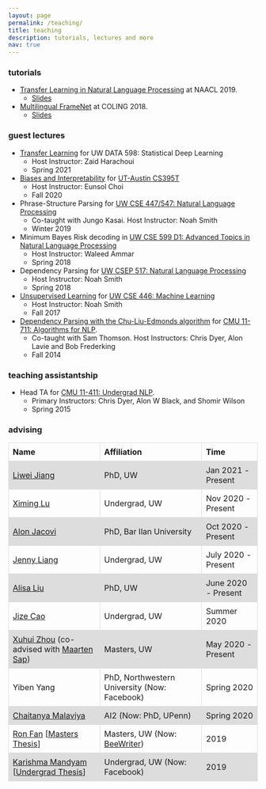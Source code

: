 ```yaml
---
layout: page
permalink: /teaching/
title: teaching
description: tutorials, lectures and more
nav: true
---
```


### tutorials

- [Transfer Learning in Natural Language Processing](https://www.aclweb.org/anthology/N19-5004/) at NAACL 2019.
    * <a class="button button1" href="https://docs.google.com/presentation/d/1fIhGikFPnb7G5kr58OvYC3GN4io7MznnM0aAgadvJfc">Slides</a>
- [Multilingual FrameNet](https://framenet.icsi.berkeley.edu/fndrupal/node/5552/) at COLING 2018.
    * <a class="button button1" href="https://github.com/swabhs/coling18tutorial/">Slides</a>


### guest lectures

- <a class="button button1" href="../assets/pdf/talks/swabha-uw-data-598-tl.pdf">Transfer Learning</a> for UW DATA 598: Statistical Deep Learning
    * Host Instructor: Zaid Harachoui
    * Spring 2021
- <a class="button button1" href="../assets/pdf/talks/utaustin-guest-lecture-biases-and-interpretability.pdf">Biases and Interpretability</a> for [UT-Austin CS395T](https://www.cs.utexas.edu/~eunsol/courses/cs395t_fa20/index.html)
    * Host Instructor: Eunsol Choi
    * Fall 2020
- Phrase-Structure Parsing for [UW CSE 447/547: Natural Language Processing](https://courses.cs.washington.edu/courses/cse447/19wi/)
    * Co-taught with Jungo Kasai. Host Instructor: Noah Smith
    * Winter 2019
- Minimum Bayes Risk decoding in [UW CSE 599 D1: Advanced Topics in Natural Language Processing](https://wammar.github.io/2018sp_uw_cse_599/)
    * Host Instructor: Waleed Ammar
    * Spring 2018
- Dependency Parsing for [UW CSEP 517: Natural Language Processing](https://courses.cs.washington.edu/courses/csep517/18sp/)
    * Host Instructor: Noah Smith
    * Spring 2018
- <a class="button button1" href="https://courses.cs.washington.edu/courses/cse446/17au/unsup.pdf">Unsupervised Learning</a> for [UW CSE 446: Machine Learning](https://courses.cs.washington.edu/courses/cse446/17au/)
    * Host Instructor: Noah Smith
    * Fall 2017
- <a class="button button1" href="../assets/pdf/talks/cle.pdf">Dependency Parsing with the Chu-Liu-Edmonds algorithm</a> for [CMU 11-711: Algorithms for NLP](http://demo.clab.cs.cmu.edu/11711fa18/).
    * Co-taught with Sam Thomson. Host Instructors: Chris Dyer, Alon Lavie and Bob Frederking
    * Fall 2014


### teaching assistantship

- Head TA for [CMU 11-411: Undergrad NLP](http://demo.clab.cs.cmu.edu/NLP/).
    * Primary Instructors: Chris Dyer, Alon W Black, and Shomir Wilson
    * Spring 2015


### advising


<style>
table {
  border-collapse: collapse;
  width: 100%;
}

td, th {
  border: 1px solid #dddddd;
  text-align: left;
  padding: 8px;
}

tr:nth-child(even) {
  background-color: #dddddd;
}
</style>
<table>
  <tr>
    <th><b>Name</b></th>
    <th><b>Affiliation</b></th>
    <th><b>Time</b></th>
  </tr>
  <tr>
    <td><a href="https://liweijiang.me/">Liwei Jiang</a></td>
    <td>PhD, UW</td>
    <td>Jan 2021 - Present</td>
  </tr>
  <tr>
    <td><a href="https://www.linkedin.com/in/ximing-lu-4aa9a51a0">Ximing Lu</a></td>
    <td>Undergrad, UW</td>
    <td>Nov 2020 - Present</td>
  </tr>
  <tr>
    <td><a href="https://alonjacovi.github.io/">Alon Jacovi</a></td>
    <td>PhD, Bar Ilan University</td>
    <td>Oct 2020 - Present</td>
  </tr>
  <tr>
    <td><a href="https://www.linkedin.com/in/jenny-liang/">Jenny Liang</a></td>
    <td>Undergrad, UW</td>
    <td>July 2020 - Present</td>
  </tr>
  <tr>
    <td><a href="https://alisawuffles.github.io/">Alisa Liu</a></td>
    <td>PhD, UW</td>
    <td>June 2020 - Present</td>
  </tr>
  <tr>
    <td><a href="https://www.linkedin.com/in/jize-cao-166890135/">Jize Cao</a></td>
    <td>Undergrad, UW</td>
    <td>Summer 2020</td>
  </tr>
  <tr>
    <td><a href="https://xuhuizhou.github.io/">Xuhui Zhou</a> (co-advised with <a href="https://homes.cs.washington.edu/~msap/index.html">Maarten Sap</a>)</td>
    <td>Masters, UW</td>
    <td>May 2020 - Present</td>
  </tr>
  <tr>
    <td>Yiben Yang</td>
    <td>PhD, Northwestern University (Now: Facebook)</td>
    <td>Spring 2020</td>
  </tr>
  <tr>
    <td><a href="https://chaitanyamalaviya.github.io/">Chaitanya Malaviya</a></td>
    <td>AI2 (Now: PhD, UPenn)</td>
    <td>Spring 2020</td>
  </tr>
  <tr>
    <td><a href="https://www.linkedin.com/in/ronf/">Ron Fan</a> [<a href="../assets/pdf/Ron_Fan_University_of_Washington_Masters_Thesis.pdf">Masters Thesis</a>]</td>
    <td>Masters, UW (Now: <a href="https://www.beewriter.com/">BeeWriter</a>)</td>
    <td>2019</td>
  </tr>
  <tr>
    <td><a href="https://www.linkedin.com/in/kmandyam/">Karishma Mandyam</a> [<a href="../assets/pdf/Karishma_Mandyam_UW_Senior_Thesis.pdf">Undergrad Thesis</a>]</td>
    <td>Undergrad, UW (Now: Facebook)</td>
    <td>2019</td>
  </tr>
</table>
